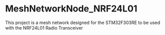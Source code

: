 # MeshNetworkNode_NRF24L01
This project is a mesh network designed for the STM32F303RE to be used with the NRF24L01 Radio Transceiver
